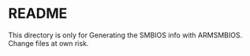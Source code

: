 # README
This directory is only for Generating the SMBIOS info with ARMSMBIOS. Change files at own risk.
